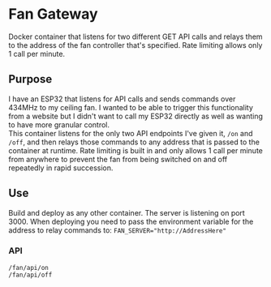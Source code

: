 # Fan Gateway
Docker container that listens for two different GET API calls and relays them to the address of the fan controller that's specified. Rate limiting allows only 1 call per minute.  

## Purpose
I have an ESP32 that listens for API calls and sends commands over 434MHz to my ceiling fan. I wanted to be able to trigger this functionality from a website but I didn't want to call my ESP32 directly as well as wanting to have more granular control.  
This container listens for the only two API endpoints I've given it, `/on` and `/off`, and then relays those commands to any address that is passed to the container at runtime. Rate limiting is built in and only allows 1 call per minute from anywhere to prevent the fan from being switched on and off repeatedly in rapid succession.

## Use  
Build and deploy as any other container. The server is listening on port 3000. When deploying you need to pass the environment variable for the address to relay commands to:
`FAN_SERVER="http://AddressHere"`  

### API
`/fan/api/on`  
`/fan/api/off`  